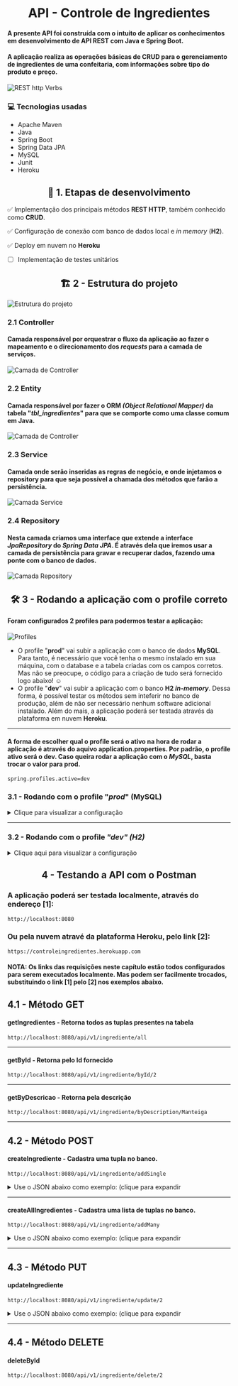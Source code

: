 # <center>**API - Controle de Ingredientes**</center>

#### A presente API foi construída com o intuito de aplicar os conhecimentos em desenvolvimento de **API REST** com **Java** e **Spring Boot**.

#### A aplicação realiza as operações básicas de CRUD para o gerenciamento de ingredientes de uma confeitaria, com informações sobre tipo do produto e preço.
![REST http Verbs](https://www.codeproject.com/KB/webservices/826383/table.png)


### :computer: **Tecnologias usadas**

- Apache Maven
- Java
- Spring Boot
- Spring Data JPA
- MySQL
- Junit
- Heroku
## <center>:open_book: **1. Etapas de desenvolvimento**</center>
:white_check_mark: Implementação dos principais métodos **REST HTTP**, também conhecido como **CRUD**.

:white_check_mark: Configuração de conexão com banco de dados local e *in memory* (**H2**).

:white_check_mark: Deploy em nuvem no **Heroku**
- [ ] Implementação de testes unitários

## <center>:building_construction: **2 - Estrutura do projeto**</center>

![Estrutura do projeto](https://github.com/Vandeilsonln/IngredientesAPI/blob/master/_images/estrutura.png?raw=true)

### **2.1 Controller**

#### Camada responsável por orquestrar o fluxo da aplicação ao fazer o mapeamento e o direcionamento dos *requests* para a camada de serviços.

![Camada de Controller](https://github.com/Vandeilsonln/IngredientesAPI/blob/master/_images/Controller.png?raw=true)

### **2.2 Entity**

#### Camada responsável por fazer o **ORM** *(Object Relational Mapper)* da tabela "*tbl_ingredientes*" para que se comporte como uma classe comum em Java.

![Camada de Controller](https://github.com/Vandeilsonln/IngredientesAPI/blob/master/_images/Entity.png?raw=true)

### **2.3 Service**

#### Camada onde serão inseridas as regras de negócio, e onde injetamos o repository para que seja possível a chamada dos métodos que farão a persistência.

![Camada Service](https://github.com/Vandeilsonln/IngredientesAPI/blob/master/_images/Service2.png?raw=true)

### **2.4 Repository**

#### Nesta camada criamos uma interface que extende a interface *JpaRepository* do *Spring Data JPA*. É através dela que iremos usar a camada de persistência para gravar e recuperar dados, fazendo uma ponte com o banco de dados.

![Camada Repository](https://github.com/Vandeilsonln/IngredientesAPI/blob/master/_images/Repository.png?raw=true)

## <center>:hammer_and_wrench: **3 - Rodando a aplicação com o profile correto**</center>

#### Foram configurados **2 profiles** para podermos testar a aplicação: 
![Profiles](https://github.com/Vandeilsonln/IngredientesAPI/blob/remotedb/_images/Profiles.png?raw=true)

 - O profile "**prod**" vai subir a aplicação com o banco de dados **MySQL**. Para tanto, é necessário que você tenha o mesmo instalado em sua máquina, com o database e a tabela criadas com os campos corretos. Mas não se preocupe, o código para a criação de tudo será fornecido logo abaixo! :relaxed:
 - O profile "**dev**" vai subir a aplicação com o banco **H2 *in-memory***. Dessa forma, é possível testar os métodos sem inteferir no banco de produção, além de não ser necessário nenhum software adicional instalado. Além do mais, a aplicação poderá ser testada através da plataforma em nuvem **Heroku**.
---

#### A forma de escolher qual o profile será o ativo na hora de rodar a aplicação é através do aquivo **application.properties**. Por padrão, o profile ativo será o **dev**. Caso queira rodar a aplicação com o *MySQL*, basta trocar o valor para **prod**.
```properties
spring.profiles.active=dev
```

### **3.1 - Rodando com o profile "*prod*" (MySQL)**
<details>

<summary>Clique para visualizar a configuração</summary>

#### Primeiramente é necessário a **construção de uma tabela no MySQL**. A partir dela poderá ser feito o mapeamento com o JPA.
#### Deve-se, portanto, criar uma databse com o nome "**db_vendasbolos**", e dentro dela criar a tabela "**tbl_ingredientes**"
![Tabela de ingredientes do MySQL](https://github.com/Vandeilsonln/IngredientesAPI/blob/master/_images/tbl_ingredientes.png?raw=true)


#### Segue abaixo o código SQL para criação da database e da tabela:

```sql
CREATE database db_vendasbolos;

CREATE TABLE IF NOT EXISTS tbl_ingredientes (
id_ingrediente INT AUTO_INCREMENT,
descricao varchar(50) not null,
preco int not null,
volume_peso int not null,
unidade_medida varchar(8) not null,

CONSTRAINT ingredientes_id_pk primary key(id_ingrediente),
CONSTRAINT ingredientes_descricao_UN UNIQUE(descricao),
CONSTRAINT ingredientes_unidade_medida CHECK(unidade_medida in ('kg', 'g', 'ml', 'l'))
);
```


<details>

 <summary>A seguir, podemos popular a tabela com alguns registros, com o código abaixo: (Clique para Expandir)</summary>

```sql
INSERT INTO tbl_ingredientes (descricao, preco, volume_peso, unidade_medida) VALUES('Leite condensado', 4.5, 395, 'g');
INSERT INTO tbl_ingredientes (descricao, preco, volume_peso, unidade_medida) VALUES('Creme de Leite', 2.7, 200, 'g');
INSERT INTO tbl_ingredientes (descricao, preco, volume_peso, unidade_medida) VALUES('Leite', 3.2, 1, 'l');
INSERT INTO tbl_ingredientes (descricao, preco, volume_peso, unidade_medida) VALUES('Manteiga', 5, 500, 'g');
INSERT INTO tbl_ingredientes (descricao, preco, volume_peso, unidade_medida) VALUES('Farinha de trigo', 4.6, 1, 'kg');
INSERT INTO tbl_ingredientes (descricao, preco, volume_peso, unidade_medida) VALUES('Cacau em pó', 20, 200, 'g');
INSERT INTO tbl_ingredientes (descricao, preco, volume_peso, unidade_medida) VALUES('Ovos', 0.4, 50, 'g');
INSERT INTO tbl_ingredientes (descricao, preco, volume_peso, unidade_medida) VALUES('Chantily', 11, 1, 'l');
```
</details>

### **3.1.1 - Configurando as propriedades**
#### Uma vez criado a database, devemos configurá-lo no arquivo "**application-prod.properties**", tomando os devidos cuidados com os atributos de ***url*, *username* e *password***, para que a conexão aconteça corretamente.

```properties
# MySQL Configuration
spring.datasource.url=jdbc:mysql://localhost:3306/db_vendasbolos?useSSL=false
spring.datasource.username=root
spring.datasource.password=admin
spring.datasource.driver-class-name=com.mysql.cj.jdbc.Driver

spring.spring.jpa.hibernate.ddl-auto=update
spring.jpa.properties.hibernate.dialect = org.hibernate.dialect.MySQL5Dialect
```
</details>

---
### **3.2 - Rodando com o profile *"dev" (H2)***
<details>
<summary>Clique aqui para visualizar a configuração</summary>

#### Subindo a aplicação com esse profile, basta acessar o arquivo **application-dev.properties** e certificar que os atributos estão como abaixo abaixo:
```properties
# in-memory H2 Configuration
spring.h2.console.enabled=true
spring.h2.console.path=/h2

spring.datasource.url=jdbc:h2:mem:db_vendasbolos
spring.datasource.username=sa
spring.datasource.password=
spring.datasource.driver-class-name=org.h2.Driver
spring.jpa.hibernate.ddl-auto=update
```
</details>

## <center>**4 - Testando a API com o Postman**</center>

### A aplicação poderá ser testada localmente, através do endereço [1]:
```http
http://localhost:8080
```
### Ou pela nuvem atravé da plataforma **Heroku**, pelo link [2]:
```http
https://controleingredientes.herokuapp.com
```

#### **NOTA: Os links das requisições neste capítulo estão todos configurados para serem executados localmente. Mas podem ser facilmente trocados, substituindo o link [1] pelo [2] nos exemplos abaixo.**

## **4.1 - Método GET** 
#### **getIngredientes** - Retorna todos as tuplas presentes na tabela
```http
http://localhost:8080/api/v1/ingrediente/all
```
---
#### **getById** - Retorna pelo Id fornecido
```http
http://localhost:8080/api/v1/ingrediente/byId/2
```
---
#### **getByDescricao** - Retorna pela descrição
```http
http://localhost:8080/api/v1/ingrediente/byDescription/Manteiga
```
---
## **4.2 - Método POST**
#### **createIngrediente** - Cadastra uma tupla no banco.
```http
http://localhost:8080/api/v1/ingrediente/addSingle
```

<details>

<summary>Use o JSON abaixo como exemplo: (clique para expandir</summary>

```json
{   
    "descricao": "Leite",
    "preco": 4,
    "volumePeso": 1,
    "type": "l"
}
```
</details>

---
#### **createAllIngredientes** - Cadastra uma lista de tuplas no banco.
```http
http://localhost:8080/api/v1/ingrediente/addMany
```

<details>

<summary>Use o JSON abaixo como exemplo: (clique para expandir</summary>

```json
[
{   
    "descricao": "Manteiga",
    "preco": 5,
    "volumePeso": 500,
    "type": "g"
},
{
    "descricao": "Chocolate",
    "preco": 40,
    "volumePeso": 1,
    "type": "kg"
}
]
```
</details>

---
## **4.3 - Método PUT**
#### **updateIngrediente**
```http
http://localhost:8080/api/v1/ingrediente/update/2
```

<details>

<summary>Use o JSON abaixo como exemplo: (clique para expandir</summary>

```json
{   
    "descricao": "Manteiga com sal",
    "preco": 2,
    "volumePeso": 250,
    "type": "g"
}
```
</details>

---
## **4.4 - Método DELETE**
#### **deleteById**
```http
http://localhost:8080/api/v1/ingrediente/delete/2
```